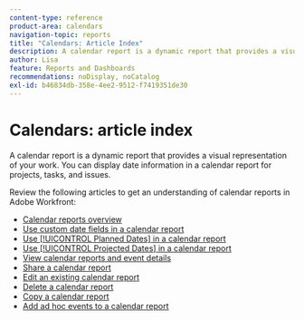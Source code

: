 ```yaml
---
content-type: reference
product-area: calendars
navigation-topic: reports
title: "Calendars: Article Index"
description: A calendar report is a dynamic report that provides a visual representation of your work. You can display date information in a calendar report for projects, tasks, and issues. Review these articles to get an understanding of calendar reports in Adobe Workfront.
author: Lisa
feature: Reports and Dashboards
recommendations: noDisplay, noCatalog
exl-id: b46834db-358e-4ee2-9512-f7419351de30
---
```

# Calendars: article index

<!--Audited: 01/2024-->

A calendar report is a dynamic report that provides a visual representation of your work. You can display date information in a calendar report for projects, tasks, and issues.

Review the following articles to get an understanding of calendar reports in Adobe Workfront:

* [Calendar reports overview](../../../reports-and-dashboards/reports/calendars/calendar-reports-overview.md)
* [Use custom date fields in a calendar report](../../../reports-and-dashboards/reports/calendars/use-custom-dates.md)
* [Use [!UICONTROL Planned Dates] in a calendar report](../../../reports-and-dashboards/reports/calendars/use-planned-dates.md)
* [Use [!UICONTROL Projected Dates] in a calendar report](../../../reports-and-dashboards/reports/calendars/use-projected-dates.md)
* [View calendar reports and event details](../../../reports-and-dashboards/reports/calendars/view-calendar-reports-and-event-details.md)
* [Share a calendar report](../../../reports-and-dashboards/reports/calendars/share-a-calendar-report.md) 
* [Edit an existing calendar report](../../../reports-and-dashboards/reports/calendars/edit-an-existing-calendar-report.md)
* [Delete a calendar report](../../../reports-and-dashboards/reports/calendars/delete-a-calendar-report.md)
* [Copy a calendar report](../../../reports-and-dashboards/reports/calendars/copy-a-calendar-report.md)
* [Add ad hoc events to a calendar report](../../../reports-and-dashboards/reports/calendars/add-ad-hoc-events.md)

